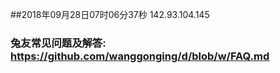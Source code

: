 ##2018年09月28日07时06分37秒 142.93.104.145
### 兔友常见问题及解答: https://github.com/wanggonging/d/blob/w/FAQ.md
